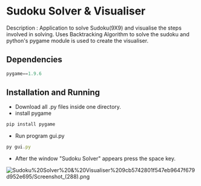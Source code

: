 # Sudoku Solver & Visualiser

Description :  Application to solve Sudoku(9X9) and visualise the steps involved in solving. Uses Backtracking Algorithm to solve the sudoku and python's pygame module is used to create the visualiser.

## Dependencies

```jsx
pygame==1.9.6
```

## Installation and Running

- Download all .py files inside one directory.
- install pygame

```jsx
pip install pygame
```

- Run program gui.py

```jsx
py gui.py
```

- After the window "Sudoku Solver" appears press the space key.

![Sudoku%20Solver%20&%20Visualiser%209cb5742801f547eb9647f679d952e695/Screenshot_(288).png](Sudoku%20Solver%20&%20Visualiser%209cb5742801f547eb9647f679d952e695/Screenshot_(288).png)
